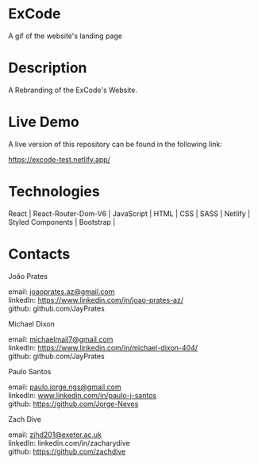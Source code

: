 # ExCode

A gif of the website's landing page

# Description

A Rebranding of the ExCode's Website.

# Live Demo

A live version of this repository can be found in the following link:

https://excode-test.netlify.app/

# Technologies

React | React-Router-Dom-V6 | JavaScript | HTML | CSS | SASS | Netlify | Styled Components | Bootstrap |


# Contacts
João Prates

email: joaoprates.az@gmail.com
<br>
linkedIn: https://www.linkedin.com/in/joao-prates-az/
<br>
github: github.com/JayPrates


Michael Dixon

email: michaelmail7@gmail.com
<br>
linkedIn: https://www.linkedin.com/in/michael-dixon-404/
<br>
github: github.com/JayPrates

Paulo Santos

email: paulo.jorge.ngs@gmail.com
<br>
linkedIn: www.linkedin.com/in/paulo-j-santos
<br>
github: https://github.com/Jorge-Neves

Zach Dive

email: zjhd201@exeter.ac.uk
<br>
linkedIn: linkedin.com/in/zacharydive
<br>
github: https://github.com/zachdive
